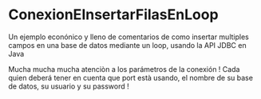 # ConexionEInsertarFilasEnLoop
Un ejemplo econónico y lleno de comentarios de como insertar multiples campos en una base de datos mediante un loop, usando la API JDBC en Java

Mucha mucha mucha atenciòn a los parámetros de la conexión ! Cada quien deberá tener en cuenta que port està usando, el nombre de su base de datos, su usuario y su
password ! 


